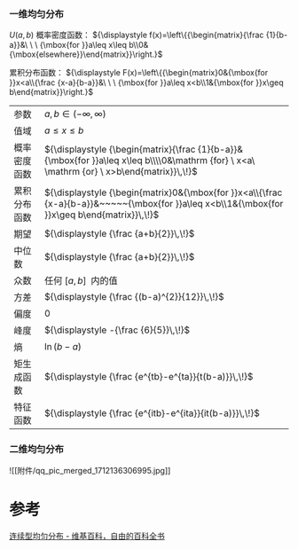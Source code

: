 

### 一维均匀分布
$U(a,b)$
概率密度函数：
 ${\displaystyle f(x)=\left\{{\begin{matrix}{\frac {1}{b-a}}&\ \ \ {\mbox{for }}a\leq x\leq b\\0&{\mbox{elsewhere}}\end{matrix}}\right.}$ 

累积分布函数：
 ${\displaystyle F(x)=\left\{{\begin{matrix}0&{\mbox{for }}x<a\\{\frac {x-a}{b-a}}&\ \ \ {\mbox{for }}a\leq x<b\\1&{\mbox{for }}x\geq b\end{matrix}}\right.}$

|        |                                                                                                                                              |
| ------ | -------------------------------------------------------------------------------------------------------------------------------------------- |
| 参数     | ${\displaystyle a,b\in (-\infty ,\infty )\,\!}$                                                                                              |
| 值域     | ${\displaystyle a\leq x\leq b\,\!}$                                                                                                          |
| 概率密度函数 | ${\displaystyle {\begin{matrix}{\frac {1}{b-a}}&{\mbox{for }}a\leq x\leq b\\\\0&\mathrm {for} \ x<a\ \mathrm {or} \ x>b\end{matrix}}\,\!}$   |
| 累积分布函数 | ${\displaystyle {\begin{matrix}0&{\mbox{for }}x<a\\{\frac {x-a}{b-a}}&~~~~~{\mbox{for }}a\leq x<b\\1&{\mbox{for }}x\geq b\end{matrix}}\,\!}$ |
| 期望     | ${\displaystyle {\frac {a+b}{2}}\,\!}$                                                                                                       |
| 中位数    | ${\displaystyle {\frac {a+b}{2}}\,\!}$                                                                                                       |
| 众数     | 任何 ${\displaystyle [a,b]\,\!}$ 内的值                                                                                                           |
| 方差     | ${\displaystyle {\frac {(b-a)^{2}}{12}}\,\!}$                                                                                                |
| 偏度     | ${\displaystyle 0\,\!}$                                                                                                                      |
| 峰度     | ${\displaystyle -{\frac {6}{5}}\,\!}$                                                                                                        |
| 熵      | ${\displaystyle \ln(b-a)\,\!}$                                                                                                               |
| 矩生成函数  | ${\displaystyle {\frac {e^{tb}-e^{ta}}{t(b-a)}}\,\!}$                                                                                        |
| 特征函数   | ${\displaystyle {\frac {e^{itb}-e^{ita}}{it(b-a)}}\,\!}$                                                                                     |

### 二维均匀分布
![[附件/qq_pic_merged_1712136306995.jpg]]


# 参考
[连续型均匀分布 - 维基百科，自由的百科全书](https://zh.wikipedia.org/wiki/%E9%80%A3%E7%BA%8C%E5%9E%8B%E5%9D%87%E5%8B%BB%E5%88%86%E5%B8%83)
